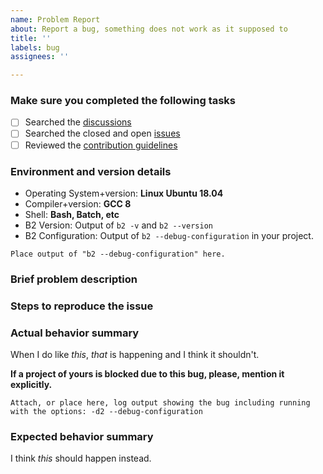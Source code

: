 ```yaml
---
name: Problem Report
about: Report a bug, something does not work as it supposed to
title: ''
labels: bug
assignees: ''

---
```


### Make sure you completed the following tasks

- [ ] Searched the [discussions](https://github.com/bfgroup/b2/discussions)
- [ ] Searched the closed and open [issues](https://github.com/bfgroup/b2/issues?q=is%3Aissue)
- [ ] Reviewed the [contribution guidelines](https://github.com/bfgroup/b2/blob/main/CONTRIBUTING.adoc)

### Environment and version details

* Operating System+version: **Linux Ubuntu 18.04**
* Compiler+version: **GCC 8**
* Shell: **Bash, Batch, etc**
* B2 Version: Output of `b2 -v` and `b2 --version`
* B2 Configuration: Output of `b2 --debug-configuration` in your project.

```
Place output of "b2 --debug-configuration" here.
```

### Brief problem description

### Steps to reproduce the issue

### Actual behavior summary

When I do like *this*, *that* is happening and I think it shouldn't.

**If a project of yours is blocked due to this bug, please, mention it explicitly.**

```
Attach, or place here, log output showing the bug including running
with the options: -d2 --debug-configuration
```

### Expected behavior summary

I think *this* should happen instead.
